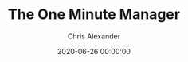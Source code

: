 ---
layout: post
title: "The One Minute Manager"
slug: "3"
date: 2020-06-26 00:00:00 
explicit: false
author: "Chris Alexander"
summary: "Looking back at the classic, The One Minute Manager"
has_image: false
---